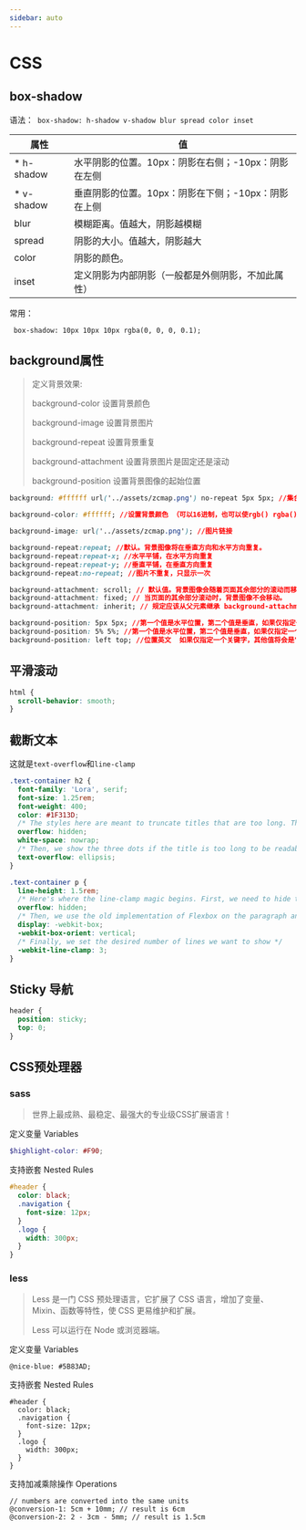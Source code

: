 ```yaml
---
sidebar: auto
---
```

# CSS
##  box-shadow

语法：` box-shadow: h-shadow v-shadow blur spread color inset`

| 属性       | 值                                                  |
| ---------- | --------------------------------------------------- |
| * h-shadow | 水平阴影的位置。10px：阴影在右侧；-10px：阴影在左侧 |
| * v-shadow | 垂直阴影的位置。10px：阴影在下侧；-10px：阴影在上侧 |
| blur       | 模糊距离。值越大，阴影越模糊                        |
| spread     | 阴影的大小。值越大，阴影越大                        |
| color      | 阴影的颜色。                                        |
| inset      | 定义阴影为内部阴影（一般都是外侧阴影，不加此属性）  |

常用：

` box-shadow: 10px 10px 10px rgba(0, 0, 0, 0.1);`

## background属性

>  定义背景效果: 
>
>  background-color 设置背景颜色
>
>  background-image 设置背景图片
>
>  background-repeat 设置背景重复
>
>  background-attachment 设置背景图片是固定还是滚动
>
>  background-position   设置背景图像的起始位置 

```css
background: #ffffff url('../assets/zcmap.png') no-repeat 5px 5px; //集合写法

background-color: #ffffff; //设置背景颜色 （可以16进制，也可以使rgb() rgba()）

background-image: url('../assets/zcmap.png'); //图片链接

background-repeat:repeat; //默认。背景图像将在垂直方向和水平方向重复。
background-repeat:repeat-x; //水平平铺，在水平方向重复
background-repeat:repeat-y; //垂直平铺，在垂直方向重复
background-repeat:no-repeat; //图片不重复，只显示一次

background-attachment: scroll; // 默认值。背景图像会随着页面其余部分的滚动而移动。
background-attachment: fixed; // 当页面的其余部分滚动时，背景图像不会移动。
background-attachment: inherit; // 规定应该从父元素继承 background-attachment 属性的设置。

background-position: 5px 5px; //第一个值是水平位置，第二个值是垂直，如果仅指定一个关键字，其他值将会是50%
background-position: 5% 5%; //第一个值是水平位置，第二个值是垂直，如果仅指定一个关键字，其他值将会是50%
background-position: left top; //位置英文  如果仅指定一个关键字，其他值将会是"center"
```



## 平滑滚动

```css
html {
  scroll-behavior: smooth;
}
```

## 截断文本

这就是`text-overflow`和`line-clamp`

```css
.text-container h2 {
  font-family: 'Lora', serif;
  font-size: 1.25rem;
  font-weight: 400;
  color: #1F313D;
  /* The styles here are meant to truncate titles that are too long. The first line ensures long text doesn't overflow its container. The second one ensures we title gets truncated */
  overflow: hidden;
  white-space: nowrap;
  /* Then, we show the three dots if the title is too long to be readable */
  text-overflow: ellipsis;
}

.text-container p {
  line-height: 1.5rem;
  /* Here's where the line-clamp magic begins. First, we need to hide the content that overflows our desired number of text lines to show */
  overflow: hidden;
  /* Then, we use the old implementation of Flexbox on the paragraph and set its direction to be row */
  display: -webkit-box;
  -webkit-box-orient: vertical;
  /* Finally, we set the desired number of lines we want to show */
  -webkit-line-clamp: 3;
}
```

## Sticky 导航

```css
header {
  position: sticky;
  top: 0;
}
```

## CSS预处理器

### sass

> 世界上最成熟、最稳定、最强大的专业级CSS扩展语言！

定义变量 Variables

```scss
$highlight-color: #F90;
```

支持嵌套 Nested Rules

```scss
#header {
  color: black;
  .navigation {
    font-size: 12px;
  }
  .logo {
    width: 300px;
  }
}
```

### less

> Less 是一门 CSS 预处理语言，它扩展了 CSS 语言，增加了变量、Mixin、函数等特性，使 CSS 更易维护和扩展。
>
> Less 可以运行在 Node 或浏览器端。

定义变量 Variables

```less
@nice-blue: #5B83AD;
```

支持嵌套 Nested Rules

```less
#header {
  color: black;
  .navigation {
    font-size: 12px;
  }
  .logo {
    width: 300px;
  }
}
```

支持加减乘除操作 Operations

```less
// numbers are converted into the same units
@conversion-1: 5cm + 10mm; // result is 6cm
@conversion-2: 2 - 3cm - 5mm; // result is 1.5cm
```

